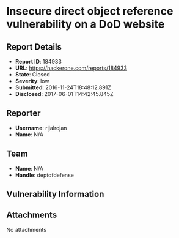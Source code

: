 # Insecure direct object reference vulnerability on a DoD website

## Report Details
- **Report ID**: 184933
- **URL**: https://hackerone.com/reports/184933
- **State**: Closed
- **Severity**: low
- **Submitted**: 2016-11-24T18:48:12.891Z
- **Disclosed**: 2017-06-01T14:42:45.845Z

## Reporter
- **Username**: rijalrojan
- **Name**: N/A

## Team
- **Name**: N/A
- **Handle**: deptofdefense

## Vulnerability Information


## Attachments
No attachments
